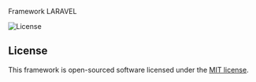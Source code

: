 Framework LARAVEL

![License](https://poser.pugx.org/laravel/framework/license.svg)

## License

This framework is open-sourced software licensed under the [MIT license](http://opensource.org/licenses/MIT).
